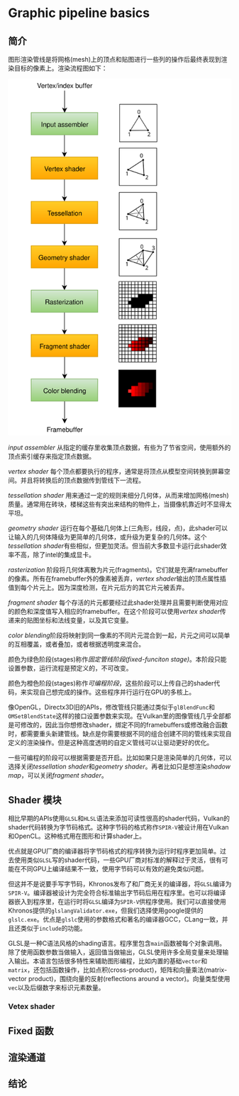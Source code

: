# Graphic pipeline basics
## 简介
图形渲染管线是将网格(mesh)上的顶点和贴图进行一些列的操作后最终表现到渲染目标的像素上。渲染流程图如下：

![graphic pipeline](../res/vulkan_simplified_pipeline.svg)

*input assembler* 从指定的缓存里收集顶点数据，有些为了节省空间，使用额外的顶点索引缓存来指定顶点数据。

*vertex shader* 每个顶点都要执行的程序，通常是将顶点从模型空间转换到屏幕空间。并且将转换后的顶点数据传到管线下一流程。

*tessellation shader* 用来通过一定的规则来细分几何体，从而来增加网格(mesh)质量。通常用在砖块，楼梯这些有突出来结构的物件上，当摄像机靠近时不显得太平坦。

*geometry shader* 运行在每个基础几何体上(三角形，线段，点)，此shader可以让输入的几何体降级为更简单的几何体，或升级为更复杂的几何体。这个*tessellation shader*有些相似，但更加灵活。但当前大多数显卡运行此shader效率不高，除了intel的集成显卡。

*rasterization* 阶段将几何体离散为片元(fragments)。它们就是充满framebuffer的像素。所有在framebuffer外的像素被丢弃，*vertex shader*输出的顶点属性插值到每个片元上。因为深度检测，在片元后方的其它片元被丢弃。

*fragment shader* 每个存活的片元都要经过此shader处理并且需要判断使用对应的颜色和深度值写入相应的framebuffer。在这个阶段可以使用*vertex shader*传递来的贴图坐标和法线变量，以及其它变量。

*color blending*阶段将映射到同一像素的不同片元混合到一起，片元之间可以简单的互相覆盖，或者叠加，或者根据透明度来混合。

颜色为绿色阶段(stages)称作*固定管线阶段(fixed-funciton stage)*。本阶段只能设置参数，运行流程是预定义的，不可改变。

颜色为橙色阶段(stages)称作*可编程阶段*，这些阶段可以上传自己的shader代码，来实现自己想完成的操作。这些程序并行运行在GPU的多核上。

像OpenGL，Directx3D旧的APIs，修改管线只能通过类似于`glBlendFunc`和`OMSetBlendState`这样的接口设置参数来实现。在Vulkan里的图像管线几乎全部都是可修改的，因此当你想修改shader，绑定不同的framebuffers或修改融合函数时，都需要重头新建管线。缺点是你需要根据不同的组合创建不同的管线来实现自定义的渲染操作。但是这种高度透明的自定义管线可以让驱动更好的优化。

一些可编程的阶段可以根据需要是否开启。比如如果只是渲染简单的几何体，可以选择关闭*tessellation shader*和*geometry shader*。再者比如只是想渲染*shadow map*，可以关闭*fragment shader*。

## Shader 模块
相比早期的APIs使用`GLSL`和`HLSL`语法来添加可读性很高的shader代码，Vulkan的shader代码转换为字节码格式。这种字节码的格式称作`SPIR-V`被设计用在Vulkan和OpenCL。这种格式用在图形和计算shader上。

优点就是GPU厂商的编译器将字节码格式的程序转换为运行时程序更加简单。过去使用类似`GLSL`写的shader代码，一些GPU厂商对标准的解释过于灵活，很有可能在不同GPU上编译结果不一致，使用字节码可以有效的避免类似问题。

但这并不是说要手写字节码，Khronos发布了和厂商无关的编译器，将`GLSL`编译为`SPIR-V`。编译器被设计为完全符合标准输出字节码后用在程序里。也可以将编译器嵌入到程序里，在运行时将`GLSL`编译为`SPIR-V`供程序使用。我们可以直接使用Khronos提供的`glslangValidator.exe`，但我们选择使用google提供的`glslc.exe`。优点是`glslc`使用的参数格式和著名的编译器GCC，CLang一致，并且还类似于`include`的功能。

GLSL是一种C语法风格的shading语言。程序里包含`main`函数被每个对象调用。除了使用函数参数当做输入，返回值当做输出，GLSL使用许多全局变量来处理输入输出。本语言包括很多特性来辅助图形编程，比如内置的基础`vector`和`matrix`，还包括函数操作，比如点积(cross-product)，矩阵和向量乘法(matrix-vector product)，围绕向量的反射(reflections around a vector)。向量类型使用`vec`以及后缀数字来标识元素数量。

### Vetex shader

## Fixed 函数

## 渲染通道

## 结论